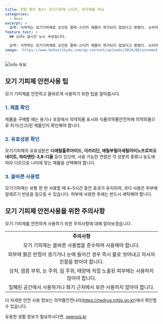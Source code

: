 ```yaml
---
title: 연령 확인 필수! 모기기피제 스티커, 허가제품 아님
categories:
  - News
excerpt: >
  요약: 식약처는 모기기피제로 오인된 팔찌·스티커 제품이 허가되지 않았다고 밝혔다. 소비자는 제품 용기에 의약외품 표시 확인하고, 유효성분에 따라 적절한 제품 선택해야 한다. 제품 사용시 어린이에게 주의를 기울이며, 과용은 피해야 하며, 사용 후 피부를 깨끗이 씻고 의사 상담이 필요하다고 안내했다.(MediaType: 산업/생활)
feature_text: >
  ## info 실시간 뉴스 속보입니다.

  요약: 식약처는 모기기피제로 오인된 팔찌·스티커 제품이 허가되지 않았다고 밝혔다. 소비자는 제품 용기에 의약외품 표시 확인하고, 유효성분에 따라 적절한 제품 선택해야 한다. 제품 사용시 어린이에게 주의를 기울이며, 과용은 피해야 하며, 사용 후 피부를 깨끗이 씻고 의사 상담이 필요하다고 안내했다.(MediaType: 산업/생활)
image: 'https://www.behealthy4u.com/wp-content/uploads/2024/06/unnamed-file.png'
---
```


<p><img src="https://www.behealthy4u.com/wp-content/uploads/2024/06/unnamed-file.png" alt="info 속보" /></p>

<h2 data-ke-size="size26">모기 기피제 안전사용 팁</h2>

<p data-ke-size="size16">모기 기피제를 안전하고 올바르게 사용하기 위한 팁을 알아봅시다.</p>

<h3><b><span style="color: #1a5490;">1. 제품 확인</span></b></h3>

<p>제품을 구매할 때는 용기나 포장에서 의약외품 표시와 식품의약품안전처에 의약외품으로 허가(신고)된 제품인지 확인해야 합니다.</p>

<h3><b><span style="color: #1a5490;">2. 유효성분 확인</span></b></h3>

<p>모기기피제의 유효성분은 <b>디에틸톨루아미드, 이카리딘, 에틸부틸아세틸아미노프로피오네이트, 파라멘탄-3,8-디올</b> 등이 있으며, 사용 가능한 연령은 각 성분의 종류나 농도에 따라 다르므로 나이에 맞는 제품을 선택해야 합니다.</p>

<h3><b><span style="color: #1a5490;">3. 올바른 사용법</span></b></h3>

<p>모기기피제는 보통 한 번 사용할 때 4~5시간 동안 효과가 유지되며, 과다 사용은 피부에 알레르기 반응을 일으킬 수 있습니다. 피부에 사용한 후에는 반드시 세탁해야 합니다.</p>

<h2 data-ke-size="size26">모기 기피제 안전사용을 위한 주의사항</h2>

<p data-ke-size="size16">모기 기피제를 안전하게 사용하기 위한 주의사항에 대해 알아보겠습니다.</p>

<table>
    <tbody>
        <tr>
            <td style="text-align: center; height: 17px;"><b>주의사항</b></td>
        </tr>
        <tr>
            <td style="text-align: center; height: 17px;">모기 기피제는 올바른 사용법을 준수하여 사용해야 합니다.</td>
        </tr>
        <tr>
            <td style="text-align: center; height: 17px;">피부에 붉은 반점이 생기거나 눈에 들어간 경우 즉시 물로 씻어내고 의사의 진찰을 받아야 합니다.</td>
        </tr>
        <tr>
            <td style="text-align: center; height: 17px;">상처, 염증 부위, 눈 주위, 입 주위, 태양에 직접 노출된 피부에는 사용하지 않아야 합니다.</td>
        </tr>
        <tr>
            <td style="text-align: center; height: 17px;">밀폐된 공간에서 사용하거나 화기 근처에서 보관·사용하지 않아야 합니다.</td>
        </tr>
    </tbody>
</table>

<p data-ke-size="size16">더 자세한 안전 사용 정보는 의약품안전나라(<a href="https://nedrug.mfds.go.kr">https://nedrug.mfds.go.kr</a>)에서 확인할 수 있습니다.</p>
유용한 생활 정보가 필요하시다면, <a href="https://opensis.kr" rel="dofollow">opensis.kr</a>


